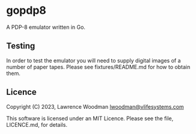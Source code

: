 # gopdp8

A PDP-8 emulator written in Go.


## Testing

In order to test the emulator you will need to supply digital images of a number of paper tapes.  Please see fixtures/README.md for how to obtain them.


## Licence
Copyright (C) 2023, Lawrence Woodman <lwoodman@vlifesystems.com>

This software is licensed under an MIT Licence.  Please see the file, LICENCE.md, for details.
